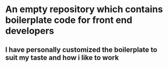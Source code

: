 # An empty repository which contains boilerplate code for front end developers

## I have personally customized the boilerplate to suit my taste and how i like to work
